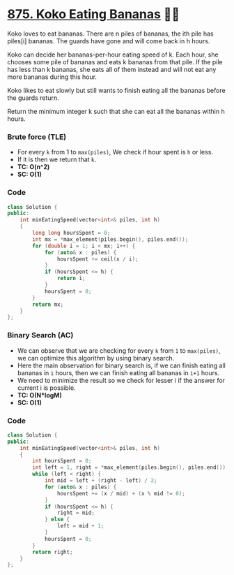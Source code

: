 # [875. Koko Eating Bananas](https://leetcode.com/problems/koko-eating-bananas/) 🌟🌟

Koko loves to eat bananas. There are n piles of bananas, the ith pile has piles[i] bananas. The guards have gone and will come back in h hours.

Koko can decide her bananas-per-hour eating speed of k. Each hour, she chooses some pile of bananas and eats k bananas from that pile. If the pile has less than k bananas, she eats all of them instead and will not eat any more bananas during this hour.

Koko likes to eat slowly but still wants to finish eating all the bananas before the guards return.

Return the minimum integer k such that she can eat all the bananas within h hours.

### Brute force (TLE)

-   For every `k` from 1 to `max(piles)`, We check if hour spent is `h` or less.
-   If it is then we return that `k`.
-   **TC: O(n^2)**
-   **SC: O(1)**

### Code

```cpp
class Solution {
public:
    int minEatingSpeed(vector<int>& piles, int h)
    {
        long long hoursSpent = 0;
        int mx = *max_element(piles.begin(), piles.end());
        for (double i = 1; i < mx; i++) {
            for (auto& x : piles) {
                hoursSpent += ceil(x / i);
            }
            if (hoursSpent <= h) {
                return i;
            }
            hoursSpent = 0;
        }
        return mx;
    }
};
```

### Binary Search (AC)

-   We can observe that we are checking for every `k` from `1` to `max(piles)`, we can optimize this algorithm by using binary search.
-   Here the main observation for binary search is, if we can finish eating all bananas in `i` hours, then we can finish eating all bananas in `i+1` hours.
-   We need to minimize the result so we check for lesser i if the answer for current i is possible.
-   **TC: O(N\*logM)**
-   **SC: O(1)**

### Code

```cpp
class Solution {
public:
    int minEatingSpeed(vector<int>& piles, int h)
    {
        int hoursSpent = 0;
        int left = 1, right = *max_element(piles.begin(), piles.end());
        while (left < right) {
            int mid = left + (right - left) / 2;
            for (auto& x : piles) {
                hoursSpent += (x / mid) + (x % mid != 0);
            }
            if (hoursSpent <= h) {
                right = mid;
            } else {
                left = mid + 1;
            }
            hoursSpent = 0;
        }
        return right;
    }
};
```
